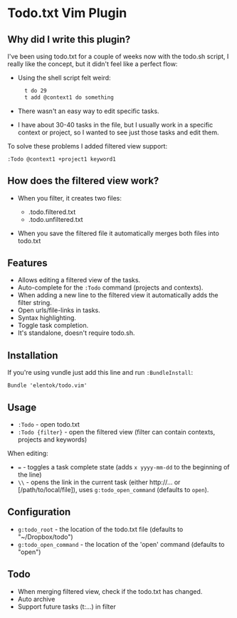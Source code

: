 Todo.txt Vim Plugin
====================

Why did I write this plugin?
-----------------------------

I've been using todo.txt for a couple of weeks now with the todo.sh script,
I really like the concept, but it didn't feel like a perfect flow:

* Using the shell script felt weird:

  ```bash
    t do 29
    t add @context1 do something
  ```

* There wasn't an easy way to edit specific tasks.
* I have about 30-40 tasks in the file, but I usually work in a specific context or project,
  so I wanted to see just those tasks and edit them.

To solve these problems I added filtered view support:

```
:Todo @context1 +project1 keyword1
```

How does the filtered view work?
--------------------------------

* When you filter, it creates two files:

  * .todo.filtered.txt
  * .todo.unfiltered.txt
 
* When you save the filtered file it automatically merges both files into todo.txt

Features
---------
* Allows editing a filtered view of the tasks.
* Auto-complete for the `:Todo` command (projects and contexts).
* When adding a new line to the filtered view it automatically adds the filter string.
* Open urls/file-links in tasks.
* Syntax highlighting.
* Toggle task completion.
* It's standalone, doesn't require todo.sh.


Installation
------------

If you're using vundle just add this line and run `:BundleInstall`:

```vim
Bundle 'elentok/todo.vim'
```

Usage
------

* `:Todo` - open todo.txt
* `:Todo {filter}` - open the filtered view (filter can contain contexts, projects and keywords)

When editing:

* `=` - toggles a task complete state (adds `x yyyy-mm-dd` to the beginning of the line)
* `\\` - opens the link in the current task (either http://... or [/path/to/local/file]),
  uses `g:todo_open_command` (defaults to `open`).

Configuration
-------------

* `g:todo_root` - the location of the todo.txt file (defaults to "~/Dropbox/todo")
* `g:todo_open_command` - the location of the 'open' command (defaults to "open")

Todo
-----
* When merging filtered view, check if the todo.txt has changed.
* Auto archive
* Support future tasks (t:...) in filter

